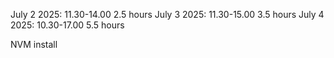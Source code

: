 July 2 2025: 11.30-14.00 2.5 hours
July 3 2025: 11.30-15.00 3.5 hours
July 4 2025: 10.30-17.00 5.5 hours

NVM install
